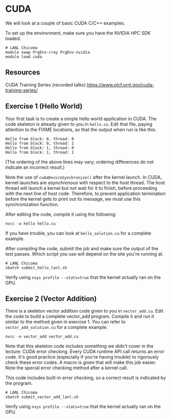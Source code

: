 # CUDA

We will look at a couple of basic CUDA C/C++ examples.

To set up the environment, make sure you have the NVIDIA HPC SDK loaded.

```
# LANL Chicoma
module swap PrgEnv-cray PrgEnv-nvidia
module load cuda
```

## Resources
CUDA Training Series (recorded talks)
https://www.olcf.ornl.gov/cuda-training-series/

## Exercise 1 (Hello World)

Your first task is to create a simple hello world application in CUDA.
The code skeleton is already given to you in `hello.cu`. Edit that file,
paying attention to the FIXME locations, so that the output when run is like this:

```
Hello from block: 0, thread: 0
Hello from block: 0, thread: 1
Hello from block: 1, thread: 0
Hello from block: 1, thread: 1
```

(The ordering of the above lines may vary; ordering differences do not indicate an incorrect result.)

Note the use of `cudaDeviceSynchronize()` after the kernel launch. In CUDA,
kernel launches are *asynchronous* with respect to the host thread. The host
thread will launch a kernel but not wait for it to finish, before proceeding
with the next line of host code. Therefore, to prevent application termination
before the kernel gets to print out its message, we must use this synchronization
function.

After editing the code, compile it using the following:

```
nvcc -o hello hello.cu
```

If you have trouble, you can look at `hello_solution.cu` for a complete example.

After compiling the code, submit the job and make sure the output of the test
passes. Which script you use will depend on the site you're running at.

```
# LANL Chicoma
sbatch submit_hello_lanl.sh
```

Verify using `nsys profile --stats=true` that the kernel actually ran on the GPU.

## Exercise 2 (Vector Addition)

There is a skeleton vector addition code given to you in `vector_add.cu`.
Edit the code to build a complete vector_add program. Compile it and run it
similar to the method given in exercise 1. You can refer to `vector_add_solution.cu` for a complete example.

```
nvcc -o vector_add vector_add.cu
```

Note that this skeleton code includes something we didn't cover in the lecture: CUDA error checking.
Every CUDA runtime API call returns an error code. It's good practice (especially if you're having trouble)
to rigorously check these error codes. A macro is given that will make this job easier. Note the special
error checking method after a kernel call.

This code includes built-in error checking, so a correct result is indicated by the program.

```
# LANL Chicoma
sbatch submit_vector_add_lanl.sh
```

Verify using `nsys profile --stats=true` that the kernel actually ran on the GPU.
